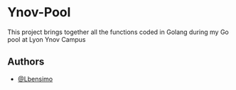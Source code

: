 
# Ynov-Pool

This project brings together all the functions coded in Golang during my Go pool at Lyon Ynov Campus
## Authors

- [@Lbensimo](https://github.com/Lbensimo)

